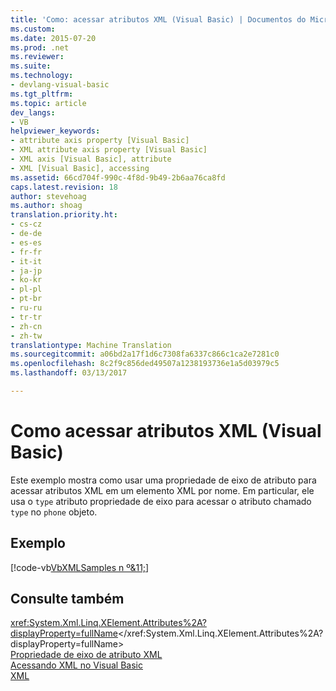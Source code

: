 ```yaml
---
title: 'Como: acessar atributos XML (Visual Basic) | Documentos do Microsoft'
ms.custom: 
ms.date: 2015-07-20
ms.prod: .net
ms.reviewer: 
ms.suite: 
ms.technology:
- devlang-visual-basic
ms.tgt_pltfrm: 
ms.topic: article
dev_langs:
- VB
helpviewer_keywords:
- attribute axis property [Visual Basic]
- XML attribute axis property [Visual Basic]
- XML axis [Visual Basic], attribute
- XML [Visual Basic], accessing
ms.assetid: 66cd704f-990c-4f8d-9b49-2b6aa76ca8fd
caps.latest.revision: 18
author: stevehoag
ms.author: shoag
translation.priority.ht:
- cs-cz
- de-de
- es-es
- fr-fr
- it-it
- ja-jp
- ko-kr
- pl-pl
- pt-br
- ru-ru
- tr-tr
- zh-cn
- zh-tw
translationtype: Machine Translation
ms.sourcegitcommit: a06bd2a17f1d6c7308fa6337c866c1ca2e7281c0
ms.openlocfilehash: 8c2f9c856ded49507a1238193736e1a5d03979c5
ms.lasthandoff: 03/13/2017

---
```

# <a name="how-to-access-xml-attributes-visual-basic"></a>Como acessar atributos XML (Visual Basic)
Este exemplo mostra como usar uma propriedade de eixo de atributo para acessar atributos XML em um elemento XML por nome. Em particular, ele usa o `type` atributo propriedade de eixo para acessar o atributo chamado `type` no `phone` objeto.  
  
## <a name="example"></a>Exemplo  
 [!code-vb[VbXMLSamples n º&11;](../../../../visual-basic/language-reference/operators/codesnippet/VisualBasic/how-to-access-xml-attributes_1.vb)]  
  
## <a name="see-also"></a>Consulte também  
 <xref:System.Xml.Linq.XElement.Attributes%2A?displayProperty=fullName></xref:System.Xml.Linq.XElement.Attributes%2A?displayProperty=fullName>   
 [Propriedade de eixo de atributo XML](../../../../visual-basic/language-reference/xml-axis/xml-attribute-axis-property.md)   
 [Acessando XML no Visual Basic](../../../../visual-basic/programming-guide/language-features/xml/accessing-xml.md)   
 [XML](../../../../visual-basic/programming-guide/language-features/xml/index.md)
